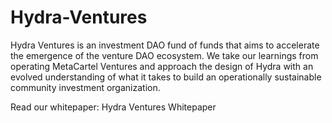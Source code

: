 # Hydra-Ventures

Hydra Ventures is an investment DAO fund of funds that aims to accelerate the emergence of the venture DAO ecosystem. We take our learnings from operating MetaCartel Ventures and approach the design of Hydra with an evolved understanding of what it takes to build an operationally sustainable community investment organization.

Read our whitepaper: Hydra Ventures Whitepaper
